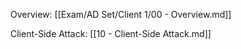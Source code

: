 Overview: [[Exam/AD Set/Client 1/00 - Overview.md]]

Client-Side Attack: [[10 - Client-Side Attack.md]]